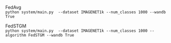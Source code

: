 FedAvg\
``
python system/main.py  --dataset IMAGENET1k --num_classes 1000 --wandb True
``

FedSTGM\
``
python system/main.py  --dataset IMAGENET1k --num_classes 1000 --algorithm FedSTGM --wandb True
``

